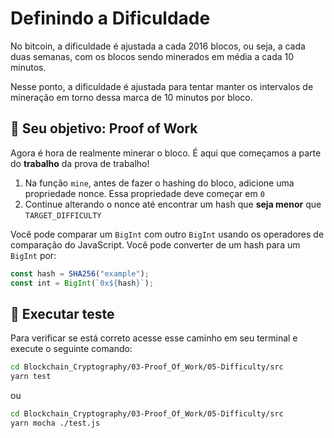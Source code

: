# Definindo a Dificuldade

No bitcoin, a dificuldade é ajustada a cada 2016 blocos, ou seja, a cada duas semanas, com os blocos sendo minerados em média a cada 10 minutos.

Nesse ponto, a dificuldade é ajustada para tentar manter os intervalos de mineração em torno dessa marca de 10 minutos por bloco.

## 🏁 Seu objetivo: Proof of Work

Agora é hora de realmente minerar o bloco. É aqui que começamos a parte do **trabalho** da prova de trabalho!

1. Na função `mine`, antes de fazer o hashing do bloco, adicione uma propriedade nonce. Essa propriedade deve começar em `0`
2. Continue alterando o nonce até encontrar um hash que **seja menor** que `TARGET_DIFFICULTY`

Você pode comparar um `BigInt` com outro `BigInt` usando os operadores de comparação do JavaScript.
Você pode converter de um hash para um `BigInt` por:

```javascript
const hash = SHA256("example");
const int = BigInt(`0x${hash}`);
```

## 🧪 Executar teste

Para verificar se está correto acesse esse caminho em seu terminal e execute o seguinte comando:

```bash
cd Blockchain_Cryptography/03-Proof_Of_Work/05-Difficulty/src
yarn test
```

ou 

```bash
cd Blockchain_Cryptography/03-Proof_Of_Work/05-Difficulty/src
yarn mocha ./test.js
```